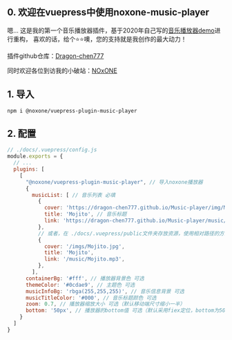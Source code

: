 ## 0. 欢迎在vuepress中使用noxone-music-player
嗯... 这是我的第一个音乐播放器插件，基于2020年自己写的[音乐播放器demo](https://dragon-chen777.github.io/Music-player/)进行重构， 喜欢的话，给个⭐⭐噢，您的支持就是我创作的最大动力！

插件github仓库：[Dragon-chen777](https://github.com/Dragon-chen777/vuepress-plugin-music-player)

同时欢迎各位到访我的小破站：[NOxONE](https://dragon-chen777.github.io/NOxONE/)
## 1. 导入
```sheel
npm i @noxone/vuepress-plugin-music-player
```
## 2. 配置
```js
// ./docs/.vuepress/config.js
module.exports = {
  // ...
  plugins: [
    [
      "@noxone/vuepress-plugin-music-player", // 导入noxone播放器
      {
        musicList: [ // 音乐列表 必填
          { 
            cover: 'https://dragon-chen777.github.io/Music-player/img/Mojito.jpg', // 音乐封面 
            title: 'Mojito', // 音乐标题
            link: 'https://dragon-chen777.github.io/Music-player/music/Mojito.mp3', // 音乐路径
          },
          // 或者，在 ./docs/.vuepress/public文件夹存放资源，使用相对路径的方式配置
          { 
            cover: '/imgs/Mojito.jpg',
            title: 'Mojito',
            link: '/music/Mojito.mp3',
          },
        ],
      containerBg: '#fff', // 播放器背景色 可选
      themeColor: '#0cdae9', // 主题色 可选
      musicInfoBg: 'rbga(255,255,255)', // 音乐信息背景 可选
      musicTitleColor: '#000', // 音乐标题颜色 可选
      zoom: 0.7, // 播放器缩放大小 可选（默认移动端尺寸缩小一半）
      bottom: '50px', // 播放器的bottom值 可选（默认采用fiex定位，bottom为50px）
    }
  ]
}
```

